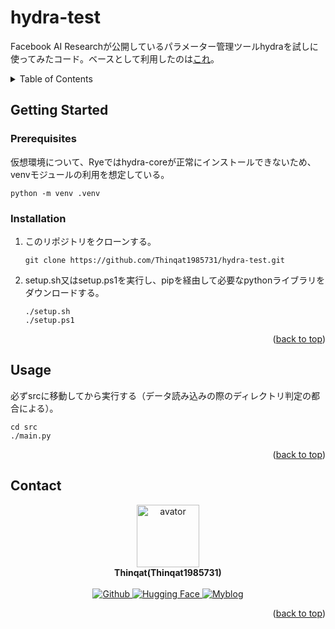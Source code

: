 <a id="readme-top"></a>

# hydra-test <!-- omit in toc -->

Facebook AI Researchが公開しているパラメーター管理ツールhydraを試しに使ってみたコード。ベースとして利用したのは[これ](https://github.com/rasbt/python-machine-learning-book-3rd-edition/tree/master/ch12)。

<details><summary>Table of Contents</summary>

- [Getting Started](#getting-started)
  - [Prerequisites](#prerequisites)
  - [Installation](#installation)
- [Usage](#usage)
- [Contact](#contact)

</details>

## Getting Started

### Prerequisites

仮想環境について、Ryeではhydra-coreが正常にインストールできないため、venvモジュールの利用を想定している。

```shell
python -m venv .venv
```

### Installation

1. このリポジトリをクローンする。

   ```shell
   git clone https://github.com/Thinqat1985731/hydra-test.git
   ```

2. setup.sh又はsetup.ps1を実行し、pipを経由して必要なpythonライブラリをダウンロードする。

   ```shell
   ./setup.sh
   ./setup.ps1
   ```

<p align="right">(<a href="#readme-top">back to top</a>)</p>

## Usage

必ずsrcに移動してから実行する（データ読み込みの際のディレクトリ判定の都合による）。

```shell
cd src
./main.py
```

<p align="right">(<a href="#readme-top">back to top</a>)</p>

## Contact

<div align="center">
   <img src="https://avatars.githubusercontent.com/u/113882060?v=4" width="100" height="100" alt="avator"><br>
   <strong>Thinqat(Thinqat1985731)</strong><br><br>

  <a href="https://github.com/Thinqat1985731" target="_blank">
  <picture>
    <source
      srcset="https://img.shields.io/badge/GitHub-444444.svg?style=for-the-badge&logo=github"
      media="(prefers-color-scheme: dark)"
    />
    <source
      srcset="https://img.shields.io/badge/GitHub-000000.svg?style=for-the-badge&logo=github"
      media="(prefers-color-scheme: light)"
    />
    <img src="https://img.shields.io/badge/-Github-444444.svg?style=for-the-badge&logo=github" alt="Github"/>
  </picture>
  </a>
  <a href="https://huggingface.co/Thinqat1985731" target="_blank">
    <picture>
      <source
        srcset="https://img.shields.io/badge/Hugging_Face-444444.svg?style=for-the-badge"
        media="(prefers-color-scheme: dark)"
      />
      <source
        srcset="https://img.shields.io/badge/Hugging_Face-000000.svg?style=for-the-badge"
        media="(prefers-color-scheme: light)"
      />
      <img src="https://img.shields.io/badge/Hugging_Face-444444.svg?style=for-the-badge" alt="Hugging Face"/>
    </picture>
  </a>
  <a href="https://thinqat.vercel.app/" target="_blank">
    <picture>
    <source
      srcset="https://img.shields.io/badge/Myblog-444444.svg?style=for-the-badge&logo=nextdotjs"
      media="(prefers-color-scheme: dark)"
    />
    <source
      srcset="https://img.shields.io/badge/Myblog-000000.svg?style=for-the-badge&logo=nextdotjs"
      media="(prefers-color-scheme: light)"
    />
    <img src="https://img.shields.io/badge/Myblog-444444.svg?style=for-the-badge&logo=nextdotjs" alt="Myblog"/>
  </picture>
  </a>
</div>

<p align="right">(<a href="#readme-top">back to top</a>)</p>
